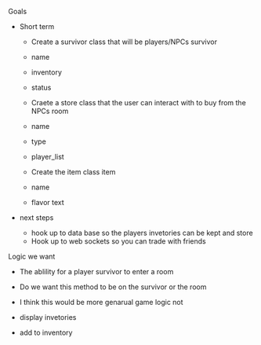 Goals
- Short term
    - Create a survivor class that will be players/NPCs
    survivor
    - name
    - inventory
    - status
    
    - Craete a store class that the user can interact with to buy from the NPCs
    room
    - name
    - type
    - player_list

    - Create the item class 
    item
    - name
    - flavor text

- next steps 
    - hook up to data base so the players invetories can be kept and store
    - Hook up to web sockets so you can trade with friends



Logic we want
- The ablility for a player survivor to enter a room
 - Do we want this method to be on the survivor or the room
 - I think this would be more genarual game logic not 

- display invetories
- add to inventory